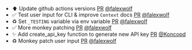 - ⬆️ Update github actions versions [PR](https://github.com/laminlabs/lamindb-setup/pull/845) [@falexwolf](https://github.com/falexwolf)
- ✅ Test user input for CLI & improve `Context` docs [PR](https://github.com/laminlabs/lamindb/pull/1895) [@falexwolf](https://github.com/falexwolf)
- ♻️ Set `_TESTING` variable via env variable [PR](https://github.com/laminlabs/lamindb-setup/pull/843) [@falexwolf](https://github.com/falexwolf)
- ✅ More monkey patching [PR](https://github.com/laminlabs/lamin-cli/pull/67) [@falexwolf](https://github.com/falexwolf)
- ✨ Add create_api_key function to generate new API key [PR](https://github.com/laminlabs/lamindb-setup/pull/842) [@Koncopd](https://github.com/Koncopd)
- ♻️ Monkey patch user input [PR](https://github.com/laminlabs/lamin-cli/pull/66) [@falexwolf](https://github.com/falexwolf)
